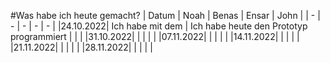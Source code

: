 #Was habe ich heute gemacht?
| Datum    | Noah | Benas | Ensar | John |
|   -      |   -  |   -   |   -   |   -  |
|24.10.2022| Ich habe mit dem       | Ich habe heute den Prototyp programmiert      |       |      |
|31.10.2022|      |       |       |      |
|07.11.2022|      |       |       |      |
|14.11.2022|      |       |       |      |
|21.11.2022|      |       |       |      |
|28.11.2022|      |       |       |      |

